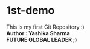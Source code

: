 # 1st-demo
This is my first Git Repository :)
<b> <br>
Author : Yashika Sharma
<b> <br>
FUTURE GLOBAL LEADER ;)

